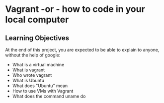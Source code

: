 # Vagrant -or - how to code in your local computer
## Learning Objectives
At the end of this project, you are expected to be able to explain to anyone, without the help of google:
* What is a virtual machine
* What is vagrant
* Who wrote vagrant
* What is Ubuntu
* What does "Ubuntu" mean
* How to use VMs with Vagrant
* What does the command uname do
 
